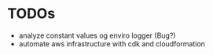 # TODOs
* analyze constant values og enviro logger (Bug?)
* automate aws infrastructure with cdk and cloudformation